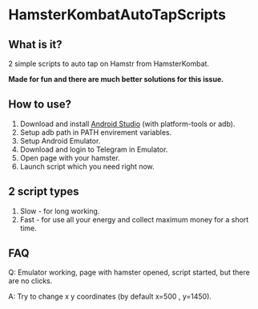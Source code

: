 # HamsterKombatAutoTapScripts

## What is it?
2 simple scripts to auto tap on Hamstr from HamsterKombat.

**Made for fun and there are much better solutions for this issue.**

## How to use?
1. Download and install [Android Studio](https://developer.android.com/studio) (with platform-tools or adb).
2. Setup adb path in PATH envirement variables.
3. Setup Android Emulator.
4. Download and login to Telegram in Emulator.
5. Open page with your hamster.
6. Launch script which you need right now.

## 2 script types
1. Slow - for long working.
2. Fast - for use all your energy and collect maximum money for a short time.

## FAQ
Q: Emulator working, page with hamster opened, script started, but there are no clicks.

A: Try to change x y coordinates (by default x=500 , y=1450).
